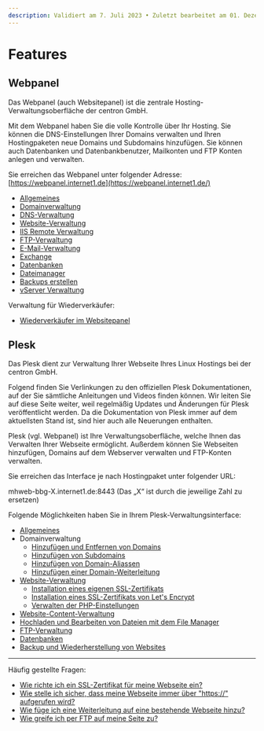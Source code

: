 ```yaml
---
description: Validiert am 7. Juli 2023 • Zuletzt bearbeitet am 01. Dezember 2023
---
```


# Features

## Webpanel <a href="#webpanel" id="webpanel"></a>

Das Webpanel (auch Websitepanel) ist die zentrale Hosting-Verwaltungsoberfläche der centron GmbH.

Mit dem Webpanel haben Sie die volle Kontrolle über Ihr Hosting. Sie können die DNS-Einstellungen Ihrer Domains verwalten und Ihren Hostingpaketen neue Domains und Subdomains hinzufügen. Sie können auch Datenbanken und Datenbankbenutzer, Mailkonten und FTP Konten anlegen und verwalten.

Sie erreichen das Webpanel unter folgender Adresse: [https://webpanel.internet1.de](https://webpanel.internet1.de/)

* [Allgemeines](https://wiki8.centron.de/webhosting/interfaces/webpanel/allgemeines)
* [Domainverwaltung](https://wiki8.centron.de/webhosting/interfaces/webpanel/domainverwaltung)
* [DNS-Verwaltung](https://wiki8.centron.de/webhosting/interfaces/webpanel/dns)
* [Website-Verwaltung](https://wiki8.centron.de/webhosting/interfaces/webpanel/website)
* [IIS Remote Verwaltung](https://wiki8.centron.de/webhosting/interfaces/webpanel/website/iis-remote)
* [FTP-Verwaltung](https://wiki8.centron.de/webhosting/interfaces/webpanel/ftp)
* [E-Mail-Verwaltung](https://wiki8.centron.de/webhosting/interfaces/webpanel/email)
* [Exchange](https://wiki8.centron.de/webhosting/interfaces/webpanel/exchange)
* [Datenbanken](https://wiki8.centron.de/webhosting/interfaces/webpanel/datenbanken)
* [Dateimanager](https://wiki8.centron.de/webhosting/interfaces/webpanel/filemanager)
* [Backups erstellen](https://wiki8.centron.de/webhosting/interfaces/webpanel/backups)
* [vServer Verwaltung](https://wiki8.centron.de/webhosting/interfaces/webpanel/vserver)

Verwaltung für Wiederverkäufer:

* [Wiederverkäufer im Websitepanel](https://wiki8.centron.de/webhosting/interfaces/webpanel/dsp)

## Plesk <a href="#plesk" id="plesk"></a>

Das Plesk dient zur Verwaltung Ihrer Webseite Ihres Linux Hostings bei der centron GmbH.

Folgend finden Sie Verlinkungen zu den offiziellen Plesk Dokumentationen, auf der Sie sämtliche Anleitungen und Videos finden können. Wir leiten Sie auf diese Seite weiter, weil regelmäßig Updates und Änderungen für Plesk veröffentlicht werden. Da die Dokumentation von Plesk immer auf dem aktuellsten Stand ist, sind hier auch alle Neuerungen enthalten.

Plesk (vgl. Webpanel) ist Ihre Verwaltungsoberfläche, welche Ihnen das Verwalten Ihrer Webseite ermöglicht. Außerdem können Sie Webseiten hinzufügen, Domains auf dem Webserver verwalten und FTP-Konten verwalten.

Sie erreichen das Interface je nach Hostingpaket unter folgender URL:

mhweb-bbg-X.internet1.de:8443 (Das „X“ ist durch die jeweilige Zahl zu ersetzen)

Folgende Möglichkeiten haben Sie in Ihrem Plesk-Verwaltungsinterface:

* [Allgemeines](https://docs.plesk.com/de-DE/obsidian/customer-guide/schnell-gestartet-mit-plesk/%C3%BCberblick-%C3%BCber-die-plesk-benutzeroberfl%C3%A4che.74282/)
* Domainverwaltung
  * [Hinzufügen und Entfernen von Domains](https://docs.plesk.com/de-DE/obsidian/customer-guide/websites-und-domains/domains-und-dns/hinzuf%C3%BCgen-und-entfernen-von-domains.65150/)
  * [Hinzufügen von Subdomains](https://docs.plesk.com/de-DE/obsidian/customer-guide/websites-und-domains/domains-und-dns/hinzuf%C3%BCgen-von-subdomains.65180/)
  * [Hinzufügen von Domain-Aliassen](https://docs.plesk.com/de-DE/obsidian/customer-guide/websites-und-domains/domains-und-dns/hinzuf%C3%BCgen-von-domainaliassen.65286/)
  * [Hinzufügen einer Domain-Weiterleitung](https://docs.plesk.com/de-DE/obsidian/customer-guide/websites-und-domains/domains-und-dns/hinzuf%C3%BCgen-einer-domainweiterleitung.72057/)
* [Website-Verwaltung](https://docs.plesk.com/de-DE/obsidian/customer-guide/websites-und-domains/hostingeinstellungen.69455/)
  * [Installation eines eigenen SSL-Zertifikats](https://docs.plesk.com/de-DE/obsidian/customer-guide/websites-und-domains/sichern-von-verbindungen-mit-ssltlszertifikaten/websiteschutz-dank-eines-ssltlszertifikats.74681/)
  * [Installation eines SSL-Zertifikats von Let's Encrypt](https://docs.plesk.com/de-DE/obsidian/customer-guide/websites-und-domains/sichern-von-verbindungen-mit-ssltlszertifikaten/abrufen-eines-kostenlosen-ssltlszertifikats-von-let%E2%80%99s-encrypt.77233/)
  * [Verwalten der PHP-Einstellungen](https://docs.plesk.com/de-DE/obsidian/customer-guide/websites-und-domains/hostingeinstellungen/einstellungen-f%C3%BCr-webskripting/phpeinstellungen.70742/)
* [Website-Content-Verwaltung](https://docs.plesk.com/de-DE/obsidian/customer-guide/websites-und-domains/websitecontent.69462/)
* [Hochladen und Bearbeiten von Dateien mit dem File Manager](https://docs.plesk.com/de-DE/obsidian/customer-guide/websites-und-domains/websitecontent/hochladen-von-content-mit-dem-file-manager.74105/)
* [FTP-Verwaltung](https://docs.plesk.com/de-DE/obsidian/customer-guide/ftpzugriff-auf-ihre-websites/hinzuf%C3%BCgen-von-ftpkonten.65153/)
* [Datenbanken](https://wiki8.centron.de/webhosting/interfaces/webpanel/datenbanken)
* [Backup und Wiederherstellung von Websites](https://docs.plesk.com/de-DE/obsidian/customer-guide/backup-und-wiederherstellung-von-websites.69566/)

***

Häufig gestellte Fragen:

* [Wie richte ich ein SSL-Zertifikat für meine Webseite ein?](https://docs.plesk.com/de-DE/obsidian/customer-guide/websites-und-domains/sichern-von-verbindungen-mit-ssltlszertifikaten/sichern-von-verbindungen-mit-der-erweiterung-ssl%C2%A0it!-erweiterung.65160/)
* [Wie stelle ich sicher, dass meine Webseite immer über "https://" aufgerufen wird?](https://docs.plesk.com/de-DE/obsidian/customer-guide/websites-und-domains/sichern-von-verbindungen-mit-ssltlszertifikaten/sichern-von-verbindungen-mit-der-erweiterung-ssl%C2%A0it!-erweiterung/bewerten-der-sslsicherheit-ihrer-website.65160/#enhancing-security-of-your-websites)
* [Wie füge ich eine Weiterleitung auf eine bestehende Webseite hinzu?](https://docs.plesk.com/de-DE/obsidian/customer-guide/websites-und-domains/domains-und-dns/hinzuf%C3%BCgen-einer-domainweiterleitung.72057/)
* [Wie greife ich per FTP auf meine Seite zu?](https://wiki8.centron.de/webhosting/ftp)
